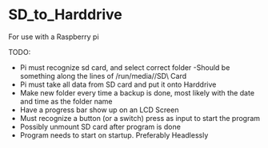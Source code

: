 # SD_to_Harddrive
For use with a Raspberry pi


TODO:
* Pi must recognize sd card, and select correct folder
    -Should be something along the lines of /run/media/<user>/SD\ Card
* Pi must take all data from SD card and put it onto Harddrive
* Make new folder every time a backup is done, most likely with the date and time as the folder name
* Have a progress bar show up on an LCD Screen
* Must recognize a button (or a switch) press as input to start the program
* Possibly unmount SD card after program is done
* Program needs to start on startup. Preferably Headlessly